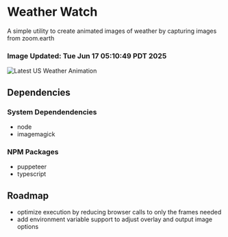 # Weather Watch

A simple utility to create animated images of weather by capturing images from zoom.earth

### Image Updated: Tue Jun 17 05:10:49 PDT 2025

![Latest US Weather Animation](animations/2025-06-17.webp)

## Dependencies
### System Dependendencies
* node
* imagemagick
### NPM Packages
* puppeteer
* typescript

## Roadmap
* optimize execution by reducing browser calls to only the frames needed
* add environment variable support to adjust overlay and output image options
